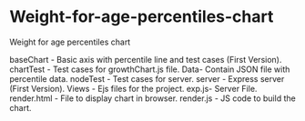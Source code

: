 # Weight-for-age-percentiles-chart
Weight for age percentiles chart

baseChart - Basic axis with percentile line and test cases (First Version).
chartTest - Test cases for growthChart.js file.
Data- Contain JSON file with percentile data.
nodeTest - Test cases for server.
server - Express server (First Version).
Views - Ejs files for the project.
exp.js- Server File.
render.html - File to display chart in browser.
render.js - JS code to build the chart.
